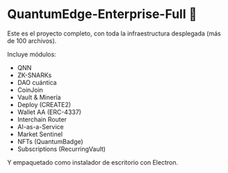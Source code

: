 # QuantumEdge-Enterprise-Full 🚀

Este es el proyecto completo, con toda la infraestructura desplegada (más de 100 archivos).

Incluye módulos:
- QNN
- ZK-SNARKs
- DAO cuántica
- CoinJoin
- Vault & Minería
- Deploy (CREATE2)
- Wallet AA (ERC-4337)
- Interchain Router
- AI-as-a-Service
- Market Sentinel
- NFTs (QuantumBadge)
- Subscriptions (RecurringVault)

Y empaquetado como instalador de escritorio con Electron.
